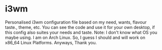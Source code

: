 # i3wm
Personalised i3wm configuration file based on my need, wants, flavour taste., theme, etc. You can see the code and use it for your own desktop, if this config also suites your needs and taste. Note: I don't know what OS you maybe using. I am on Arch Linux. So, I guess I should and will work on x86_64 Linux Platforms. Anyways, Thank you.
